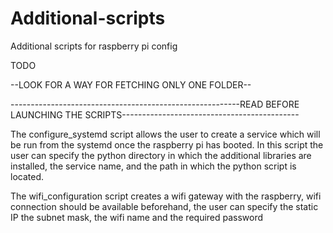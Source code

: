 # Additional-scripts
Additional scripts for raspberry pi config

TODO

--LOOK FOR A WAY FOR FETCHING ONLY ONE FOLDER--


---------------------------------------------------------READ BEFORE LAUNCHING THE SCRIPTS--------------------------------------------

The configure_systemd script allows the user to create a service which will be run from the systemd once the raspberry pi has booted. In this script the user can specify the python directory in which the additional libraries are installed, the service name, and the path in which the python script is located.

The wifi_configuration script creates a wifi gateway with the raspberry, wifi connection should be available beforehand, the user can specify the static IP the subnet mask, the wifi name and the required password

